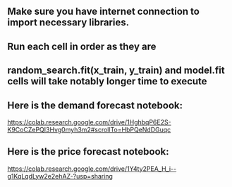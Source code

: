 ## Make sure you have internet connection to import necessary libraries.

## Run each cell in order as they are

## random_search.fit(x_train, y_train) and model.fit cells will take notably longer time to execute

## Here is the demand forecast notebook:

https://colab.research.google.com/drive/1HghbqP6E2S-K9CoCZePQI3Hvg0myh3m2#scrollTo=HbPQeNdDGuqc

## Here is the price forecast notebook:

https://colab.research.google.com/drive/1Y4ty2PEA_H_i--g1KqLqdLyw2e2ehAZ-?usp=sharing
